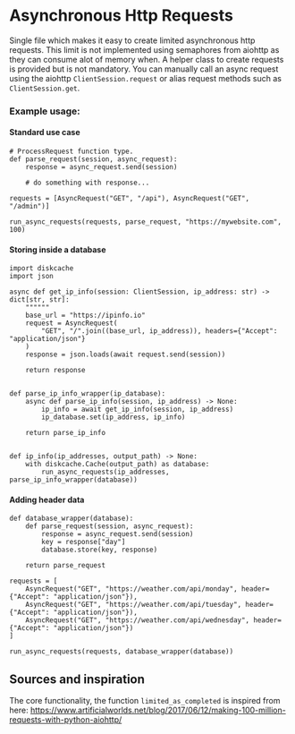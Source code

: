 # Asynchronous Http Requests
Single file which makes it easy to create limited asynchronous http requests. This limit is not implemented using semaphores from aiohttp as they can consume alot of memory when. A helper class to create requests is provided but is not mandatory.
You can manually call an async request using the aiohttp ```ClientSession.request```  or alias request methods such as ```ClientSession.get```.

### Example usage:

#### Standard use case
```
# ProcessRequest function type.
def parse_request(session, async_request):
    response = async_request.send(session)

    # do something with response...

requests = [AsyncRequest("GET", "/api"), AsyncRequest("GET", "/admin")]

run_async_requests(requests, parse_request, "https://mywebsite.com", 100)
```

#### Storing inside a database
```
import diskcache
import json

async def get_ip_info(session: ClientSession, ip_address: str) -> dict[str, str]:
    """"""
    base_url = "https://ipinfo.io"
    request = AsyncRequest(
        "GET", "/".join((base_url, ip_address)), headers={"Accept": "application/json"}
    )
    response = json.loads(await request.send(session))

    return response


def parse_ip_info_wrapper(ip_database):
    async def parse_ip_info(session, ip_address) -> None:
        ip_info = await get_ip_info(session, ip_address)
        ip_database.set(ip_address, ip_info)

    return parse_ip_info


def ip_info(ip_addresses, output_path) -> None:
    with diskcache.Cache(output_path) as database:
        run_async_requests(ip_addresses, parse_ip_info_wrapper(database))
```

#### Adding header data
```
def database_wrapper(database):
    def parse_request(session, async_request):
        response = async_request.send(session)
        key = response["day"]
        database.store(key, response)

    return parse_request

requests = [
    AsyncRequest("GET", "https://weather.com/api/monday", header={"Accept": "application/json"}),
    AsyncRequest("GET", "https://weather.com/api/tuesday", header={"Accept": "application/json"}),
    AsyncRequest("GET", "https://weather.com/api/wednesday", header={"Accept": "application/json"})
]

run_async_requests(requests, database_wrapper(database))
```

## Sources and inspiration
The core functionality, the function ```limited_as_completed``` is inspired from here:
https://www.artificialworlds.net/blog/2017/06/12/making-100-million-requests-with-python-aiohttp/